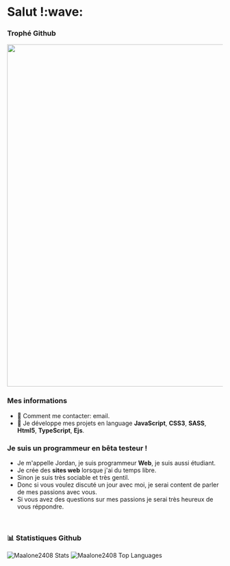 

<h1>Salut !:wave:</h1>

### Trophé Github
<div>
 <img width=800 src="https://github-profile-trophy.vercel.app/?username=maalone2408&column=8&theme=gruvbox&no-frame=true"/>
 </div>

### Mes informations
- 🔭 Comment me contacter: email. 
- 🌱 Je développe mes projets en language __JavaScript__, __CSS3__, __SASS__, __Html5__, __TypeScript__, __Ejs__.

### Je suis un programmeur en bêta testeur !
- Je m'appelle Jordan, je suis programmeur **Web**, je suis aussi étudiant.
- Je crée des **sites web** lorsque j'ai du temps libre.
- Sinon je suis très sociable et très gentil.
- Donc si vous voulez discuté un jour avec moi, je serai content de parler de mes passions avec vous.
- Si vous avez des questions sur mes passions je serai très heureux de vous réppondre.
<br>

### 📊 Statistiques Github 

<img alt="Maalone2408 Stats" src="https://github-readme-stats.vercel.app/api?username=maalone2408&show_icons=true&count_private=true&theme=react&hide_border=true&bg_color=0D1117"/></a>
 <img alt="Maalone2408 Top Languages" src="https://github-readme-stats.vercel.app/api/top-langs/?username=maalone2408&langs_count=8&count_private=true&layout=compact&theme=react&hide_border=true&bg_color=0D1117"/></a>
